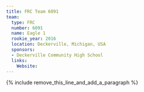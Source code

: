 ```yaml
---
title: FRC Team 6091
team:
  type: FRC
  number: 6091
  name: Eagle 1
  rookie_year: 2016
  location: Deckerville, Michigan, USA
  sponsors:
  - Deckerville Community High School
  links:
    Website:
---
```


{% include remove_this_line_and_add_a_paragraph %}